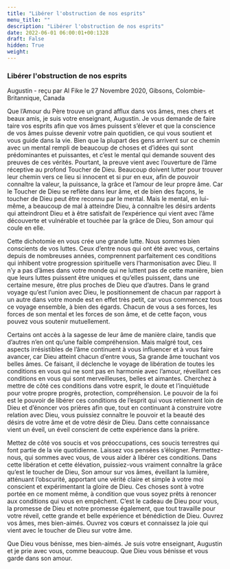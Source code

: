 ```yaml
---
title: "Libérer l'obstruction de nos esprits"
menu_title: ""
description: "Libérer l'obstruction de nos esprits"
date: 2022-06-01 06:00:01+00:1328
draft: False
hidden: True
weight:
---
```

### Libérer l'obstruction de nos esprits

Augustin - reçu par Al Fike le 27 Novembre 2020, Gibsons, Colombie-Britannique, Canada

Que l’Amour du Père trouve un grand afflux dans vos âmes, mes chers et beaux amis, je suis votre enseignant, Augustin. Je vous demande de faire taire vos esprits afin que vos âmes puissent s’élever et que la conscience de vos âmes puisse devenir votre pain quotidien, ce qui vous soutient et vous guide dans la vie. Bien que la plupart des gens arrivent sur ce chemin avec un mental rempli de beaucoup de choses et d’idées qui sont prédominantes et puissantes, et c’est le mental qui demande souvent des preuves de ces vérités. Pourtant, la preuve vient avec l’ouverture de l’âme réceptive au profond Toucher de Dieu. Beaucoup doivent lutter pour trouver leur chemin vers ce lieu si innocent et si pur en eux, afin de pouvoir connaître la valeur, la puissance, la grâce et l’amour de leur propre âme. Car le Toucher de Dieu se reflète dans leur âme, et de bien des façons, le toucher de Dieu peut être reconnu par le mental. Mais le mental, en lui-même, a beaucoup de mal à atteindre Dieu, à connaître les désirs ardents qui atteindront Dieu et à être satisfait de l’expérience qui vient avec l’âme découverte et vulnérable et touchée par la grâce de Dieu, Son amour qui coule en elle.

Cette dichotomie en vous crée une grande lutte. Nous sommes bien conscients de vos luttes. Ceux d’entre nous qui ont été avec vous, certains depuis de nombreuses années, comprennent parfaitement ces conditions qui inhibent votre progression spirituelle vers l’harmonisation avec Dieu. Il n’y a pas d’âmes dans votre monde qui ne luttent pas de cette manière, bien que leurs luttes puissent être uniques et qu’elles puissent, dans une certaine mesure, être plus proches de Dieu que d’autres. Dans le grand voyage qu’est l’union avec Dieu, le positionnement de chacun par rapport à un autre dans votre monde est en effet très petit, car vous commencez tous ce voyage ensemble, à bien des égards. Chacun de vous a ses forces, les forces de son mental et les forces de son âme, et de cette façon, vous pouvez vous soutenir mutuellement.

Certains ont accès à la sagesse de leur âme de manière claire, tandis que d’autres n’en ont qu’une faible compréhension. Mais malgré tout, ces aspects irrésistibles de l’âme continuent à vous influencer et à vous faire avancer, car Dieu atteint chacun d’entre vous, Sa grande âme touchant vos belles âmes. Ce faisant, il déclenche le voyage de libération de toutes les conditions en vous qui ne sont pas en harmonie avec l’amour, réveillant ces conditions en vous qui sont merveilleuses, belles et aimantes. Cherchez à mettre de côté ces conditions dans votre esprit, le doute et l’inquiétude pour votre propre progrès, protection, compréhension. Le pouvoir de la foi est le pouvoir de libérer ces conditions de l’esprit qui vous retiennent loin de Dieu et d’énoncer vos prières afin que, tout en continuant à construire votre relation avec Dieu, vous puissiez connaître le pouvoir et la beauté des désirs de votre âme et de votre désir de Dieu. Dans cette connaissance vient un éveil, un éveil conscient de cette expérience dans la prière.

Mettez de côté vos soucis et vos préoccupations, ces soucis terrestres qui font partie de la vie quotidienne. Laissez vos pensées s’éloigner. Permettez-nous, qui sommes avec vous, de vous aider à libérer ces conditions. Dans cette libération et cette élévation, puissiez-vous vraiment connaître la grâce qu’est le toucher de Dieu, Son amour sur vos âmes, éveillant la lumière, atténuant l’obscurité, apportant une vérité claire et simple à votre moi conscient et expérimentant la gloire de Dieu. Ces choses sont à votre portée en ce moment même, à condition que vous soyez prêts à renoncer aux conditions qui vous en empêchent. C’est le cadeau de Dieu pour vous, la promesse de Dieu et notre promesse également, que tout travaille pour votre réveil, cette grande et belle expérience et bénédiction de Dieu. Ouvrez vos âmes, mes bien-aimés. Ouvrez vos cœurs et connaissez la joie qui vient avec le toucher de Dieu sur votre âme.

Que Dieu vous bénisse, mes bien-aimés. Je suis votre enseignant, Augustin et je prie avec vous, comme beaucoup. Que Dieu vous bénisse et vous garde dans son amour.
